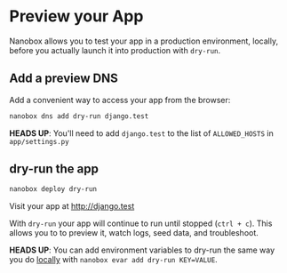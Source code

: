 # Preview your App

Nanobox allows you to test your app in a production environment, locally, before you actually launch it into production with `dry-run`.

## Add a preview DNS
Add a convenient way to access your app from the browser:

```bash
nanobox dns add dry-run django.test
```

**HEADS UP**: You'll need to add `django.test` to the list of `ALLOWED_HOSTS` in `app/settings.py`

## dry-run the app

```bash
nanobox deploy dry-run
```

Visit your app at <a href="http://django.test" target="\_blank">http://django.test</a>

With `dry-run` your app will continue to run until stopped (`ctrl + c`). This allows you to to preview it, watch logs, seed data, and troubleshoot.

**HEADS UP**: You can add environment variables to dry-run the same way you do [locally](/python/django/local-evars) with `nanobox evar add dry-run KEY=VALUE`.

